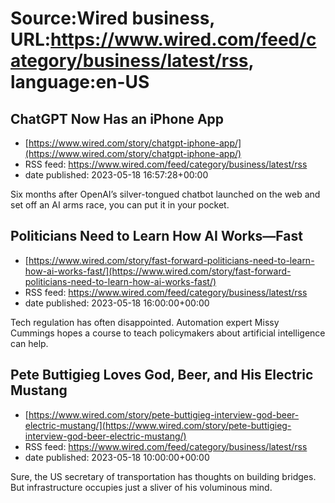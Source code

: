 # Source:Wired business, URL:https://www.wired.com/feed/category/business/latest/rss, language:en-US

## ChatGPT Now Has an iPhone App
 - [https://www.wired.com/story/chatgpt-iphone-app/](https://www.wired.com/story/chatgpt-iphone-app/)
 - RSS feed: https://www.wired.com/feed/category/business/latest/rss
 - date published: 2023-05-18 16:57:28+00:00

Six months after OpenAI’s silver-tongued chatbot launched on the web and set off an AI arms race, you can put it in your pocket.

## Politicians Need to Learn How AI Works—Fast
 - [https://www.wired.com/story/fast-forward-politicians-need-to-learn-how-ai-works-fast/](https://www.wired.com/story/fast-forward-politicians-need-to-learn-how-ai-works-fast/)
 - RSS feed: https://www.wired.com/feed/category/business/latest/rss
 - date published: 2023-05-18 16:00:00+00:00

Tech regulation has often disappointed. Automation expert Missy Cummings hopes a course to teach policymakers about artificial intelligence can help.

## Pete Buttigieg Loves God, Beer, and His Electric Mustang
 - [https://www.wired.com/story/pete-buttigieg-interview-god-beer-electric-mustang/](https://www.wired.com/story/pete-buttigieg-interview-god-beer-electric-mustang/)
 - RSS feed: https://www.wired.com/feed/category/business/latest/rss
 - date published: 2023-05-18 10:00:00+00:00

Sure, the US secretary of transportation has thoughts on building bridges. But infrastructure occupies just a sliver of his voluminous mind.

